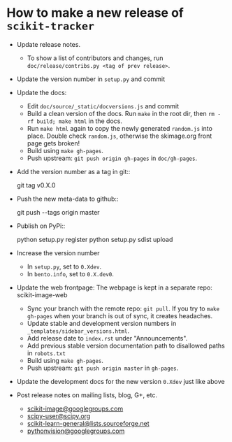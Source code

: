 # How to make a new release of `scikit-tracker`

- Update release notes.

  - To show a list of contributors and changes, run
    `doc/release/contribs.py <tag of prev release>`.

- Update the version number in `setup.py` and commit

- Update the docs:

  - Edit `doc/source/_static/docversions.js` and commit
  - Build a clean version of the docs.  Run `make` in the root dir, then
    `rm -rf build; make html` in the docs.
  - Run `make html` again to copy the newly generated `random.js` into
    place.  Double check `random.js`, otherwise the skimage.org front
    page gets broken!
  - Build using `make gh-pages`.
  - Push upstream: `git push origin gh-pages` in `doc/gh-pages`.

- Add the version number as a tag in git::

   git tag v0.X.0

- Push the new meta-data to github::

   git push --tags origin master

- Publish on PyPi::

   python setup.py register
   python setup.py sdist upload

- Increase the version number

  - In `setup.py`, set to `0.Xdev`.
  - In `bento.info`, set to `0.X.dev0`.

- Update the web frontpage:
  The webpage is kept in a separate repo: scikit-image-web

  - Sync your branch with the remote repo: `git pull`.
    If you try to `make gh-pages` when your branch is out of sync, it
    creates headaches.
  - Update stable and development version numbers in
    `_templates/sidebar_versions.html`.
  - Add release date to `index.rst` under "Announcements".
  - Add previous stable version documentation path to disallowed paths
    in `robots.txt`
  - Build using `make gh-pages`.
  - Push upstream: `git push origin master` in `gh-pages`.

- Update the development docs for the new version `0.Xdev` just like above

- Post release notes on mailing lists, blog, G+, etc.

  - scikit-image@googlegroups.com
  - scipy-user@scipy.org
  - scikit-learn-general@lists.sourceforge.net
  - pythonvision@googlegroups.com
